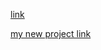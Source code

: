 [link](https://www.youtube.com/playlist?list=PLNLIbsKl8RYmu_NaSvpvj74MPy8qZSNd8)


[my new project link](https://github.com/AnXinrui/lexon)